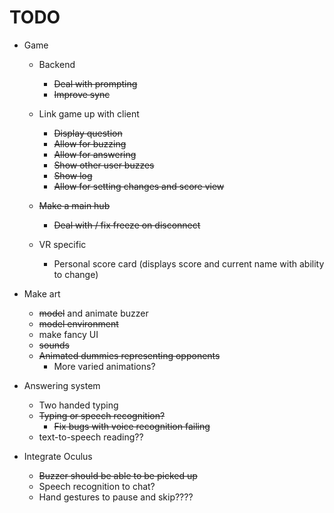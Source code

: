 # TODO

  - Game
    - Backend
	  - ~~Deal with prompting~~
	  - ~~Improve sync~~
	  
    - Link game up with client
	  - ~~Display question~~
	  - ~~Allow for buzzing~~
	  - ~~Allow for answering~~
	  - ~~Show other user buzzes~~
	  - ~~Show log~~
	  - ~~Allow for setting changes and score view~~
	
	- ~~Make a main hub~~
	  - ~~Deal with / fix freeze on disconnect~~
	
	- VR specific
	  - Personal score card (displays score and current name with ability to change)

  - Make art
    - ~~model~~ and animate buzzer
    - ~~model environment~~
	- make fancy UI
	- ~~sounds~~
	- ~~Animated dummies representing opponents~~
	  - More varied animations?
	
  - Answering system
    - Two handed typing
    - ~~Typing or speech recognition?~~
	  - ~~Fix bugs with voice recognition failing~~
	- text-to-speech reading??
  
  - Integrate Oculus
    - ~~Buzzer should be able to be picked up~~
	- Speech recognition to chat?
	- Hand gestures to pause and skip????